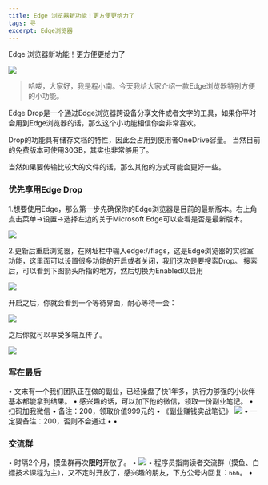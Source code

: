 ```yaml
---
title: Edge 浏览器新功能！更方便更给力了
tags: 寻
excerpt: Edge浏览器
---
```


Edge 浏览器新功能！更方便更给力了

![](https://files.mdnice.com/user/26505/aa00b61f-a474-4370-9dc8-1231756f7045.png)

>哈喽，大家好，我是程小南。今天我给大家介绍一款Edge浏览器特别方便的小功能。

Edge Drop是一个通过Edge浏览器跨设备分享文件或者文字的工具，如果你平时会用到Edge浏览器的话，那么这个小功能相信你会非常喜欢。


Drop的功能具有储存文档的特性，因此会占用到使用者OneDrive容量。
当然目前的免费版本可使用30GB，其实也非常够用了。

当然如果要传输比较大的文件的话，那么其他的方式可能会更好一些。



### 优先享用Edge Drop

1.想要使用Edge，那么第一步先确保你的Edge浏览器是目前的最新版本。右上角点击菜单→设置→选择左边的关于Microsoft Edge可以查看是否是最新版本。

![](https://files.mdnice.com/user/26505/e5adf967-7b41-48e5-b561-27db0808ca1b.png)

2.更新后重启浏览器，在网址栏中输入edge://flags，这是Edge浏览器的实验室功能，这里面可以设置很多功能的开启或者关闭，我们这次是要搜索Drop。
搜索后，可以看到下图箭头所指的地方，然后切换为Enabled以启用

![](https://files.mdnice.com/user/26505/8a961ec4-5143-4dcf-b859-622ca449f0a1.png)


开启之后，你就会看到一个等待界面，耐心等待一会：

![](https://files.mdnice.com/user/26505/80612fb7-757e-4006-ab45-7d4d9bd7ca20.png)


之后你就可以享受多端互传了。


![](https://files.mdnice.com/user/26505/198c3f84-5878-432c-9673-821eb45d682f.png)

### 写在最后
•
文末有一个我们团队正在做的副业，已经操盘了快1年多，执行力够强的小伙伴基本都能拿到结果。
•
感兴趣的话，可以加下他的微信，领取一份副业笔记。
•
扫码加我微信
•
备注：200，领取价值999元的
•
《副业赚钱实战笔记》
![](https://navtool.gitee.io/blog/assets/imgs/20221220/DM_20221220100953_003.PNG)
•
一定要备注：200，否则不会通过
•
•
### 交流群
•
时隔2个月，摸鱼群再次**限时**开放了。
•
![](https://navtool.gitee.io/blog/assets/imgs/20221220/DM_20221220100953_004.PNG)
•
程序员指南读者交流群（摸鱼、白嫖技术课程为主），又不定时开放了，感兴趣的朋友，下方公号内回复：`666`。
•
​
​



